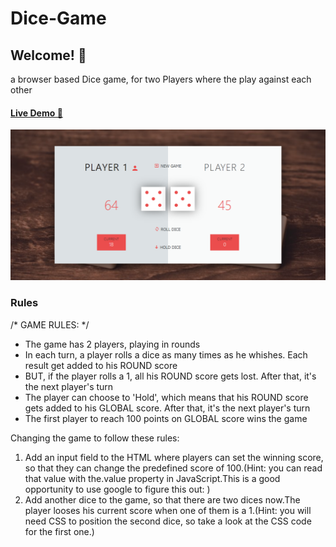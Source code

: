 # Dice-Game
## Welcome! 👋
a browser based Dice game, for two Players where the play against each other

<h4> <a href="https://victor-cody.github.io/Dice-Game/"> Live Demo 👋</a> </h4>

<img src="img/Dice game game-playing.png" alt="a photo from gameplay">

### Rules
/*
GAME RULES:
*/

- The game has 2 players, playing in rounds
- In each turn, a player rolls a dice as many times as he whishes. Each result get added to his ROUND score
- BUT, if the player rolls a 1, all his ROUND score gets lost. After that, it's the next player's turn
- The player can choose to 'Hold', which means that his ROUND score gets added to his GLOBAL score. After that, it's the next player's turn
- The first player to reach 100 points on GLOBAL score wins the game

Changing the game to follow these rules:
1. Add an input field to the HTML where players can set the winning score, so that they can change the predefined score of 100.(Hint: you can read that value with the.value property in JavaScript.This is a good opportunity to use google to figure this out: )
2. Add another dice to the game, so that there are two dices now.The player looses his current score when one of them is a 1.(Hint: you will need CSS to position the second dice, so take a look at the CSS code
    for the first one.)
